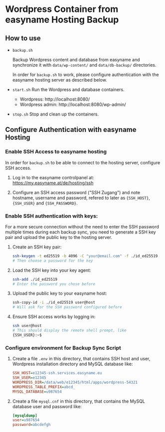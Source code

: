 # Wordpress Container from easyname Hosting Backup

## How to use

- `backup.sh`

  Backup Wordpress content and database from easyname and synchronize it with
  `data/wp-content/` and `data/db-backup/` directories.

  In order for `backup.sh` to work, please configure authentication with
  the easyname hosting server as described below.

- `start.sh`
  Run the Wordpress and database containers.

  - Wordpress: http://localhost:8080/
  - Wordpress admin: http://localhost:8080/wp-admin/

- `stop.sh`
  Stop and clean up the containers.

## Configure Authentication with easyname Hosting

### Enable SSH Access to easyname hosting

In order for `backup.sh` to be able to connect to the hosting server,
configure SSH access.

1.  Log in to the easyname controlpanel at:
    https://my.easyname.at/de/hosting/ssh

2.  Configure an SSH access password ("SSH Zugang") and note hostname,
    username and password, refered to later as `{SSH_HOST}`, `{SSH_USER}` and
    `{SSH_PASSWORD}`.

### Enable SSH authentication with keys:

For a more secure connection without the need to enter the SSH password multiple
times during each backup sync, you need to generate a SSH key pair and upload
the public key to the hosting server.

1.  Create an SSH key pair:

    ```bash
    ssh-keygen -t ed25519 -b 4096 -C "your@email.com" -f ./id_ed25519
    # Then choose a password for the key
    ```

2.  Load the SSH key into your key agent:

    ```bash
    ssh-add ./id_ed25519
    # Enter the password you chose before
    ```

3.  Upload the public key to your easyname host:

    ```bash
    ssh-copy-id -i ./id_ed25519 user@host
    # Will ask for the SSH password configured before
    ```

4.  Ensure SSH access works by logging in:

    ```bash
    ssh user@host
    # This should display the remote shell prompt, like
    {SSH_USER}:~$
    ```

### Configure environment for Backup Sync Script

1.  Create a file `.env` in this directory, that contains SSH host and
    user, Wordpress installation directory and MySQL database like:

    ```ini
    SSH_HOST=e12345-ssh.services.easyname.eu
    SSH_USER=e12345
    WORDPRESS_DIR=/data/web/e12345/html/apps/wordpress-54321
    WORDPRESS_TABLE_PREFIX=abcd_
    MYSQL_DATABASE=u987654
    ```

2.  Create a file `mysql.cnf` in this directory, that contains the MySQL
    database user and password like:

    ```ini
    [mysqldump]
    user=u987654
    password=abcdefgh
    ```
